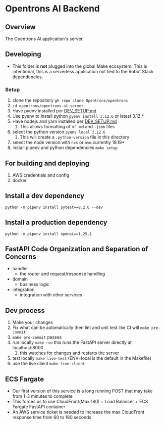 # Opentrons AI Backend

## Overview

The Opentrons AI application's server.

## Developing

- This folder is **not** plugged into the global Make ecosystem. This is intentional, this is a serverless application not tied to the Robot Stack dependencies.

### Setup

1. clone the repository `gh repo clone Opentrons/opentrons`
1. `cd opentrons/opentrons-ai-server`
1. Have pyenv installed per [DEV_SETUP.md](../DEV_SETUP.md)
1. Use pyenv to install python `pyenv install 3.12.6` or latest 3.12.\*
1. Have nodejs and yarn installed per [DEV_SETUP.md](../DEV_SETUP.md)
   1. This allows formatting of of `.md` and `.json` files
1. select the python version `pyenv local 3.12.6`
   1. This will create a `.python-version` file in this directory
1. select the node version with `nvs` or `nvm` currently 18.19\*
1. Install pipenv and python dependencies `make setup`

## For building and deploying

1. AWS credentials and config
1. docker

## Install a dev dependency

`python -m pipenv install pytest==8.2.0 --dev`

## Install a production dependency

`python -m pipenv install openai==1.25.1`

## FastAPI Code Organization and Separation of Concerns

- handler
  - the router and request/response handling
- domain
  - business logic
- integration
  - integration with other services

## Dev process

1. Make your changes
1. Fix what can be automatically then lint and unit test like CI will `make pre-commit`
1. `make pre-commit` passes
1. run locally `make run` this runs the FastAPI server directly at localhost:8000
   1. this watches for changes and restarts the server
1. test locally `make live-test` (ENV=local is the default in the Makefile)
1. use the live client `make live-client`

## ECS Fargate

- Our first version of this service is a long running POST that may take from 1-3 minutes to complete
- This forces us to use CloudFront(Max 180) + Load Balancer + ECS Fargate FastAPI container
- An AWS service ticket is needed to increase the max CloudFront response time from 60 to 180 seconds
